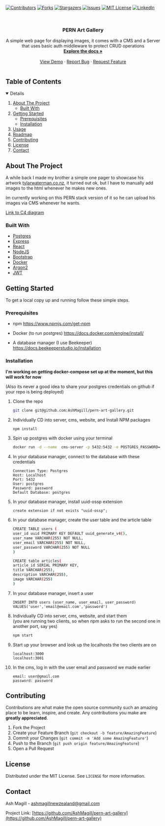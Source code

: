<!--
*** Thanks for checking out the Best-README-Template. If you have a suggestion
*** that would make this better, please fork the repo and create a pull request
*** or simply open an issue with the tag "enhancement".
*** Thanks again! Now go create something AMAZING! :D
***
***
***
*** To avoid retyping too much info. Do a search and replace for the following:
*** AshMagill, pern-art-gallery, twitter_handle, ashmagillnewzealand@gmail.com, pern-art-gallery, A React website that displays images posted by a CMS, the routes in the server are secured with basic authentication. Uses a postgres database.
-->



<!-- PROJECT SHIELDS -->
<!--
*** I'm using markdown "reference style" links for readability.
*** Reference links are enclosed in brackets [ ] instead of parentheses ( ).
*** See the bottom of this document for the declaration of the reference variables
*** for contributors-url, forks-url, etc. This is an optional, concise syntax you may use.
*** https://www.markdownguide.org/basic-syntax/#reference-style-links
-->
[![Contributors][contributors-shield]][contributors-url]
[![Forks][forks-shield]][forks-url]
[![Stargazers][stars-shield]][stars-url]
[![Issues][issues-shield]][issues-url]
[![MIT License][license-shield]][license-url]
[![LinkedIn][linkedin-shield]][linkedin-url]

<br />
<p align="center">

  <h3 align="center">PERN Art Gallery</h3>

  <p align="center">
    A simple web page for displaying images, it comes with a CMS and a Server that uses basic auth middleware to protect CRUD operations
    <br />
    <a href="https://github.com/AshMagill/pern-art-gallery"><strong>Explore the docs »</strong></a>
    <br />
    <br />
    <a href="https://github.com/AshMagill/pern-art-gallery">View Demo</a>
    ·
    <a href="https://github.com/AshMagill/pern-art-gallery/issues">Report Bug</a>
    ·
    <a href="https://github.com/AshMagill/pern-art-gallery/issues">Request Feature</a>
  </p>
</p>



<!-- TABLE OF CONTENTS -->
  <summary><h2 style="display: inline-block">Table of Contents</h2></summary>
<details open="open">
  <ol>
    <li>
      <a href="#about-the-project">About The Project</a>
      <ul>
        <li><a href="#built-with">Built With</a></li>
      </ul>
    </li>
    <li>
      <a href="#getting-started">Getting Started</a>
      <ul>
        <li><a href="#prerequisites">Prerequisites</a></li>
        <li><a href="#installation">Installation</a></li>
      </ul>
    </li>
    <li><a href="#usage">Usage</a></li>
    <li><a href="#roadmap">Roadmap</a></li>
    <li><a href="#contributing">Contributing</a></li>
    <li><a href="#license">License</a></li>
    <li><a href="#contact">Contact</a></li>
  </ol>
</details>



<!-- ABOUT THE PROJECT -->
## About The Project

A while back I made my brother a simple one pager to showcase his artwork <a href="https://tylarwaterman.co.nz">tylarwaterman.co.nz</a>, 
it turned out ok, but I have to manually add images to the html whenever he makes new ones.

Im currently working on this PERN stack version of it so he can upload his images via CMS whenever he wants.

  <a href="https://raw.githubusercontent.com/AshMagill/Readme/main/images/Pern%20C4%20Diagram.png?token=AQZ3OBXAICRLYNCWHRXRGITAYA4OM">
  <p>Link to C4 diagram</p>
  </a>

### Built With
* [Postgres](https://www.postgresql.org/)
* [Express](https://expressjs.com/)
* [React](https://reactjs.org/)
* [NodeJS](https://nodejs.org/en/)
* [Bootstrap](https://getbootstrap.com/)
* [Docker](https://hub.docker.com/_/postgres)
* [Argon2](https://www.npmjs.com/package/argon2)
* [JWT](https://jwt.io/)

<!-- GETTING STARTED -->
## Getting Started

To get a local copy up and running follow these simple steps.

### Prerequisites

* npm 
  https://www.npmjs.com/get-npm

* Docker (to run postgres)
  https://docs.docker.com/engine/install/

* A database manager (I use Beekeeper)
  https://docs.beekeeperstudio.io/installation

### Installation

**I'm working on getting docker-compose set up at the moment, but this will work for now** 
<br>

(Also its never a good idea to share your postgres credentials on github if your repo is being deployed)

1. Clone the repo
   ```sh
   git clone git@github.com:AshMagill/pern-art-gallery.git
   ```
2. Individually CD into server, cms, website, and Install NPM packages 
   ```sh
   npm install
   ```
3. Spin up postgres with docker using your terminal
   ```sh
   docker run -d --name  cms-server -p 5432:5432 -e POSTGRES_PASSWORD=password -v cms-server:/var/lib/postgresql/data -d postgres
   ```
3. In your database manager, connect to the database with these credentials
   ```
   Connection Type: Postgres
   Host: Localhost
   Port: 5432
   User: postgres
   Password: password
   Default Database: postgres
   ```
7. In your database manager, install uuid-ossp extension
   ```
   create extension if not exists "uuid-ossp";
   ```
6. In your database manager, create the user table and the article table
   ```sh
   CREATE TABLE users (
   user_id uuid PRIMARY KEY DEFAULT uuid_generate_v4(),
   user_name VARCHAR(255) NOT NULL,
   user_email VARCHAR(255) NOT NULL,
   user_password VARCHAR(255) NOT NULL
   )
   ```
   ```sh
   CREATE table articles(
   article_id SERIAL PRIMARY KEY, 
   title VARCHAR(255),
   description VARCHAR(255),
   image VARCHAR(255)
   )
   ```
8. In your database manager, insert a user
   ```
   INSERT INTO users (user_name, user_email, user_password)
   VALUES('user','email@email.com','password')
   ```
2. Individually CD into server, cms, website, and start them
   <br>
   (you are running two clients, so when npm asks to run the second one in another port, say yes)
   ```sh
   npm start
   ```
3. Start up your browser and look up the localhosts the two clients are on
   ```
   localhost:3000
   localhost:3001
   ```
4. In the cms, log in with the user email and password we made earlier
   ```
   email: user@gmail.com
   password: password
   ```
<!-- CONTRIBUTING -->
## Contributing

Contributions are what make the open source community such an amazing place to be learn, inspire, and create. Any contributions you make are **greatly appreciated**.

1. Fork the Project
2. Create your Feature Branch (`git checkout -b feature/AmazingFeature`)
3. Commit your Changes (`git commit -m 'Add some AmazingFeature'`)
4. Push to the Branch (`git push origin feature/AmazingFeature`)
5. Open a Pull Request

<!-- LICENSE -->
## License

Distributed under the MIT License. See `LICENSE` for more information.

<!-- CONTACT -->
## Contact

Ash Magill - ashmagillnewzealand@gmail.com

Project Link: [https://github.com/AshMagill/pern-art-gallery](https://github.com/AshMagill/pern-art-gallery)

<!-- MARKDOWN LINKS & IMAGES -->
<!-- https://www.markdownguide.org/basic-syntax/#reference-style-links -->
[contributors-shield]: https://img.shields.io/github/contributors/AshMagill/repo.svg?style=for-the-badge
[contributors-url]: https://github.com/AshMagill/repo/graphs/contributors
[forks-shield]: https://img.shields.io/github/forks/AshMagill/repo.svg?style=for-the-badge
[forks-url]: https://github.com/AshMagill/repo/network/members
[stars-shield]: https://img.shields.io/github/stars/AshMagill/repo.svg?style=for-the-badge
[stars-url]: https://github.com/AshMagill/repo/stargazers
[issues-shield]: https://img.shields.io/github/issues/AshMagill/repo.svg?style=for-the-badge
[issues-url]: https://github.com/AshMagill/repo/issues
[license-shield]: https://img.shields.io/github/license/AshMagill/repo.svg?style=for-the-badge
[license-url]: https://github.com/AshMagill/repo/blob/master/LICENSE.txt
[linkedin-shield]: https://img.shields.io/badge/-LinkedIn-black.svg?style=for-the-badge&logo=linkedin&colorB=555
[linkedin-url]: https://linkedin.com/in/AshMagill
